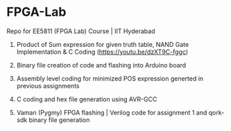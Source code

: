 # FPGA-Lab
Repo for EE5811 (FPGA Lab) Course | IIT Hyderabad

1. Product of Sum expression for given truth table, NAND Gate Implementation & C Coding
   (https://youtu.be/dzXT9C-fggc)
   
2. Binary file creation of code and flashing into Arduino board

3. Assembly level coding for minimized POS expression generted in previous assignments

4. C coding and hex file generation using AVR-GCC

5. Vaman (Pygmy) FPGA flashing | Verilog code for assignment 1 and qork-sdk binary file generation
